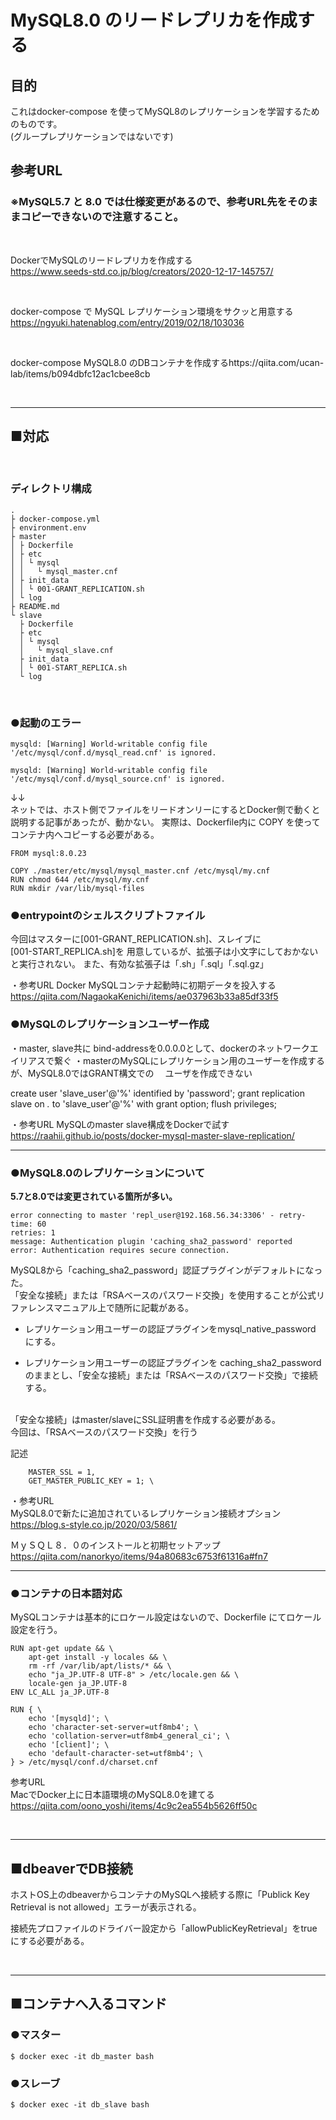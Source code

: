 # MySQL8.0 のリードレプリカを作成する

## 目的

これはdocker-compose を使ってMySQL8のレプリケーションを学習するためのものです。  
(グループレプリケーションではないです)
<br>

## 参考URL
### ※MySQL5.7 と 8.0 では仕様変更があるので、参考URL先をそのままコピーできないので注意すること。

<br>


DockerでMySQLのリードレプリカを作成する  
https://www.seeds-std.co.jp/blog/creators/2020-12-17-145757/

<br>


docker-compose で MySQL レプリケーション環境をサクッと用意する
https://ngyuki.hatenablog.com/entry/2019/02/18/103036

<br>


docker-compose MySQL8.0 のDBコンテナを作成するhttps://qiita.com/ucan-lab/items/b094dbfc12ac1cbee8cb

<br>

---

## ■対応

<br>

### ディレクトリ構成

```
.
├ docker-compose.yml
├ environment.env
├ master
│ ├ Dockerfile
│ ├ etc
│ │ └ mysql
│ │   └ mysql_master.cnf
│ ├ init_data
│ │ └ 001-GRANT_REPLICATION.sh
│ └ log
├ README.md
└ slave
  ├ Dockerfile
  ├ etc
  │ └ mysql
  │   └ mysql_slave.cnf
  ├ init_data
  │ └ 001-START_REPLICA.sh
  └ log
```

<br>

### ●起動のエラー
```
mysqld: [Warning] World-writable config file '/etc/mysql/conf.d/mysql_read.cnf' is ignored.   

mysqld: [Warning] World-writable config file '/etc/mysql/conf.d/mysql_source.cnf' is ignored.
```
↓↓  
ネットでは、ホスト側でファイルをリードオンリーにするとDocker側で動くと説明する記事があったが、動かない。
実際は、Dockerfile内に COPY を使ってコンテナ内へコピーする必要がある。

```
FROM mysql:8.0.23

COPY ./master/etc/mysql/mysql_master.cnf /etc/mysql/my.cnf
RUN chmod 644 /etc/mysql/my.cnf
RUN mkdir /var/lib/mysql-files
```

### ●entrypointのシェルスクリプトファイル

今回はマスターに[001-GRANT_REPLICATION.sh]、スレイブに  
[001-START_REPLICA.sh]を
用意しているが、拡張子は小文字にしておかないと実行されない。
また、有効な拡張子は「.sh」「.sql」「.sql.gz」

・参考URL
Docker MySQLコンテナ起動時に初期データを投入する
https://qiita.com/NagaokaKenichi/items/ae037963b33a85df33f5


### ●MySQLのレプリケーションユーザー作成

・master, slave共に bind-addressを0.0.0.0として、dockerのネットワークエイリアスで繋ぐ
・masterのMySQLにレプリケーション用のユーザーを作成するが、MySQL8.0ではGRANT構文での
　ユーザを作成できない

create user 'slave_user'@'%' identified by 'password';
grant replication slave on *.* to 'slave_user'@'%' with grant option;
flush privileges;


・参考URL
MySQLのmaster slave構成をDockerで試す
https://raahii.github.io/posts/docker-mysql-master-slave-replication/


--------------------------------------------
### ●MySQL8.0のレプリケーションについて

**5.7と8.0では変更されている箇所が多い。**

```
error connecting to master 'repl_user@192.168.56.34:3306' - retry-time: 60 
retries: 1 
message: Authentication plugin 'caching_sha2_password' reported 
error: Authentication requires secure connection.
```

MySQL8から「caching_sha2_password」認証プラグインがデフォルトになった。  
「安全な接続」または「RSAベースのパスワード交換」を使用することが公式リファレンスマニュアル上で随所に記載がある。

- レプリケーション用ユーザーの認証プラグインをmysql_native_password にする。

- レプリケーション用ユーザーの認証プラグインを caching_sha2_password のままとし、「安全な接続」または「RSAベースのパスワード交換」で接続する。
<br><br>

「安全な接続」はmaster/slaveにSSL証明書を作成する必要がある。  
今回は、「RSAベースのパスワード交換」を行う

記述
```
    MASTER_SSL = 1,
    GET_MASTER_PUBLIC_KEY = 1; \
```

・参考URL  
MySQL8.0で新たに追加されているレプリケーション接続オプション
https://blog.s-style.co.jp/2020/03/5861/

ＭｙＳＱＬ８．０のインストールと初期セットアップ
https://qiita.com/nanorkyo/items/94a80683c6753f61316a#fn7

----------------------------------

### ●コンテナの日本語対応

MySQLコンテナは基本的にロケール設定はないので、Dockerfile にてロケール設定を行う。

```
RUN apt-get update && \
    apt-get install -y locales && \
    rm -rf /var/lib/apt/lists/* && \
    echo "ja_JP.UTF-8 UTF-8" > /etc/locale.gen && \
    locale-gen ja_JP.UTF-8
ENV LC_ALL ja_JP.UTF-8

RUN { \
    echo '[mysqld]'; \
    echo 'character-set-server=utf8mb4'; \
    echo 'collation-server=utf8mb4_general_ci'; \
    echo '[client]'; \
    echo 'default-character-set=utf8mb4'; \
} > /etc/mysql/conf.d/charset.cnf
```

参考URL  
MacでDocker上に日本語環境のMySQL8.0を建てる
https://qiita.com/oono_yoshi/items/4c9c2ea554b5626ff50c

<br>

---

## ■dbeaverでDB接続

ホストOS上のdbeaverからコンテナのMySQLへ接続する際に「Publick Key Retrieval is not allowed」エラーが表示される。

接続先プロファイルのドライバー設定から「allowPublicKeyRetrieval」をtrueにする必要がある。

<br>

---

## ■コンテナへ入るコマンド

### ●マスター
```
$ docker exec -it db_master bash
```

### ●スレーブ
```
$ docker exec -it db_slave bash
```
